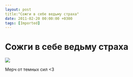 ```yaml
---
layout: post
title:"Сожги в себе ведьму страха"
date: 2011-02-20 00:00:00 +0300
tags: [Imported]
---
```

# Сожги в себе ведьму страха

![](http://media.tumblr.com/tumblr_lgx5wl9vKC1qfp23s.png)

Мерч от темных сил <3